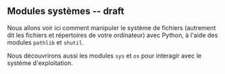 ## Modules systèmes -- draft

Nous allons voir ici comment manipuler le système de fichiers (autrement dit les fichiers et répertoires de votre ordinateur) avec Python, à l'aide des modules `pathlib` et `shutil`.

Nous découvrirons aussi les modules `sys` et `os` pour interagir avec le système d'exploitation.
